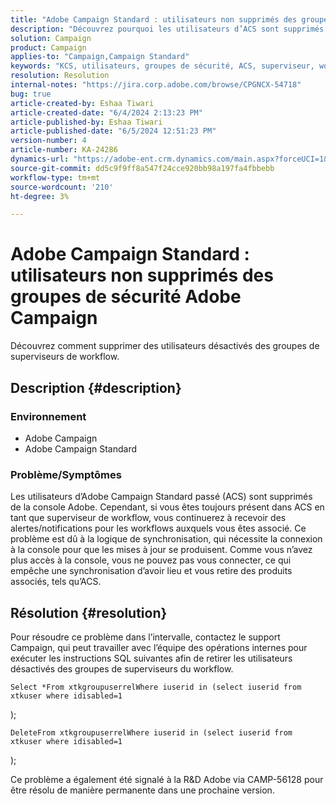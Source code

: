 ```yaml
---
title: "Adobe Campaign Standard : utilisateurs non supprimés des groupes de sécurité Adobe Campaign"
description: "Découvrez pourquoi les utilisateurs d’ACS sont supprimés de la console Adobe en tant qu’utilisateur."
solution: Campaign
product: Campaign
applies-to: "Campaign,Campaign Standard"
keywords: "KCS, utilisateurs, groupes de sécurité, ACS, superviseur, workflow, notifications, logique de synchronisation, problème, mise à jour, console"
resolution: Resolution
internal-notes: "https://jira.corp.adobe.com/browse/CPGNCX-54718"
bug: true
article-created-by: Eshaa Tiwari
article-created-date: "6/4/2024 2:13:23 PM"
article-published-by: Eshaa Tiwari
article-published-date: "6/5/2024 12:51:23 PM"
version-number: 4
article-number: KA-24286
dynamics-url: "https://adobe-ent.crm.dynamics.com/main.aspx?forceUCI=1&pagetype=entityrecord&etn=knowledgearticle&id=c2b0c897-7c22-ef11-840b-6045bd0201f5"
source-git-commit: dd5c9f9ff8a547f24cce920bb98a197fa4fbbebb
workflow-type: tm+mt
source-wordcount: '210'
ht-degree: 3%

---
```


# Adobe Campaign Standard : utilisateurs non supprimés des groupes de sécurité Adobe Campaign


Découvrez comment supprimer des utilisateurs désactivés des groupes de superviseurs de workflow.

## Description {#description}


### Environnement

- Adobe Campaign
- Adobe Campaign Standard


### Problème/Symptômes

Les utilisateurs d’Adobe Campaign Standard passé (ACS) sont supprimés de la console Adobe. Cependant, si vous êtes toujours présent dans ACS en tant que superviseur de workflow, vous continuerez à recevoir des alertes/notifications pour les workflows auxquels vous êtes associé. Ce problème est dû à la logique de synchronisation, qui nécessite la connexion à la console pour que les mises à jour se produisent. Comme vous n’avez plus accès à la console, vous ne pouvez pas vous connecter, ce qui empêche une synchronisation d’avoir lieu et vous retire des produits associés, tels qu’ACS.


## Résolution {#resolution}


Pour résoudre ce problème dans l’intervalle, contactez le support Campaign, qui peut travailler avec l’équipe des opérations internes pour exécuter les instructions SQL suivantes afin de retirer les utilisateurs désactivés des groupes de superviseurs du workflow.




```
Select *From xtkgroupuserrelWhere iuserid in (select iuserid from xtkuser where idisabled=1
```

);



```
DeleteFrom xtkgroupuserrelWhere iuserid in (select iuserid from xtkuser where idisabled=1
```

);

Ce problème a également été signalé à la R&amp;D Adobe via CAMP-56128 pour être résolu de manière permanente dans une prochaine version.